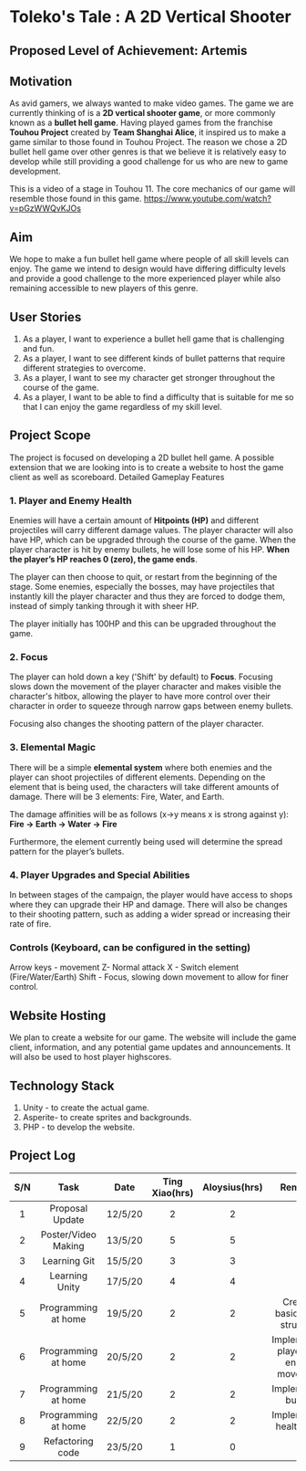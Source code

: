 # Toleko's Tale : A 2D Vertical Shooter

## Proposed Level of Achievement: Artemis

## Motivation 
As avid gamers, we always wanted to make video games. The game we are currently thinking of is a **2D vertical shooter game**, or more commonly known as a **bullet hell game**. Having played games from the franchise **Touhou Project** created by **Team Shanghai Alice**, it inspired us to make a game similar to those found in Touhou Project. The reason we chose a 2D bullet hell game over other genres is that we believe it is relatively easy to develop while still providing a good challenge for us who are new to game development.

This is a video of a stage in Touhou 11. The core mechanics of our game will resemble those found in this game.
https://www.youtube.com/watch?v=pGzWWQvKJOs

## Aim
We hope to make a fun bullet hell game where people of all skill levels can enjoy. The game we intend to design would have differing difficulty levels and provide a good challenge to the more experienced player while also remaining accessible to new players of this genre.

## User Stories
1. As a player, I want to experience a bullet hell game that is challenging and fun.
2. As a player, I want to see different kinds of bullet patterns that require different strategies to overcome.
3. As a player, I want to see my character get stronger throughout the course of the game.
4. As a player, I want to be able to find a difficulty that is suitable for me so that I can enjoy the game regardless of my skill level.

## Project Scope

The project is focused on developing a 2D bullet hell game. A possible extension that we are looking into is to create a website to host the game client as well as scoreboard.
Detailed Gameplay Features

### 1. Player and Enemy Health
Enemies will have a certain amount of **Hitpoints (HP)** and different projectiles will carry different damage values. The player character will also have HP, which can be upgraded through the course of the game. When the player character is hit by enemy bullets, he will lose some of his HP. **When the player’s HP reaches 0 (zero), the game ends**. 

The player can then choose to quit, or restart from the beginning of the stage. Some enemies, especially the bosses, may have projectiles that instantly kill the player character and thus they are forced to dodge them, instead of simply tanking through it with sheer HP.

The player initially has 100HP and this can be upgraded throughout the game.

### 2. Focus
The player can hold down a key ('Shift' by default) to **Focus**. Focusing slows down the movement of the player character and makes visible the character's hitbox, allowing the player to have more control over their character in order to squeeze through narrow gaps between enemy bullets.

Focusing also changes the shooting pattern of the player character.

### 3. Elemental Magic

There will be a simple **elemental system** where both enemies and the player can shoot projectiles of different elements. Depending on the element that is being used, the characters will take different amounts of damage. There will be 3 elements: Fire, Water, and Earth. 

The damage affinities will be as follows (x->y means x is strong against y):
**Fire -> Earth -> Water -> Fire**

Furthermore, the element currently being used will determine the spread pattern for the player’s bullets.

### 4. Player Upgrades and Special Abilities
In between stages of the campaign, the player would have access to shops where they can upgrade their HP and damage.
There will also be changes to their shooting pattern, such as adding a wider spread or increasing their rate of fire.

### Controls (Keyboard, can be configured in the setting)
Arrow keys - movement
Z- Normal attack
X - Switch element (Fire/Water/Earth)
Shift - Focus, slowing down movement to allow for finer control.

## Website Hosting
We plan to create a website for our game. The website will include the game client, information, and any potential game updates and announcements. It will also be used to host player highscores.

## Technology Stack
1. Unity - to create the actual game.
2. Asperite- to create sprites and backgrounds.
3. PHP - to develop the website.

## Project Log

|S/N|Task|Date|Ting Xiao(hrs)|Aloysius(hrs)|Remarks|
|:---:|:---:|:---:|:---:|:---:|:---:|
|1|Proposal Update|12/5/20|2|2|-|
|2|Poster/Video Making|13/5/20|5|5|-|
|3|Learning Git|15/5/20|3|3|-|
|4|Learning Unity|17/5/20|4|4|-|
|5|Programming at home|19/5/20|2|2|Created basic game structure|
|6|Programming at home|20/5/20|2|2|Implemented player and enemy movement|
|7|Programming at home|21/5/20|2|2|Implemented bullets|
|8|Programming at home|22/5/20|2|2|Implemented health bars|
|9|Refactoring code|23/5/20|1|0|-|

